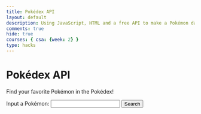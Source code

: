 ```yaml
---
title: Pokédex API
layout: default
description: Using JavaScript, HTML and a free API to make a Pokémon database.
comments: true
hide: true
courses: { csa: {week: 2} }
type: hacks
---
```


# Pokédex API

Find your favorite Pokémon in the Pokédex!

Input a Pokémon: <input id="search_box" type="text" width="100"> <button id="search_button" onclick="fetchData()">Search</button>

<div id="loading" style="display:none;"></div>
<div id="big_container" style="display:none;">
    <div id="base_data" class="info_container">
        <div id="images" class="info_container">
            <div id="image_n" class="poke_image">
                <!--NORMAL IMAGE HERE-->
            </div>
            <div id="image_s" class="poke_image">
                <!--SHINY IMAGE HERE-->
            </div>
        </div>
        <div id="basic_info" style="width:340px;border: 2px solid white; margin: 5px; line-height: 0.8; text-align: center;">
            <h3 id="poke_name_header"><!--POKEMON NAME HERE--></h3>
            <h4 id="species_box"></h4>
            <div id="typing_box" style="display: flex; justify-content:center;"></div>
            <div id="evolution_box"></div>
            <div id="pokedex_entry_box" style="margin: 5px;">
                <!--POKEDEX ENTRY HERE-->
            </div>
            <button id="new_entry_button" onclick="generateEntry()" style="margin-bottom: 5px;">Generate New Entry</button>
        </div>
    </div>
    <div id="stats_data" class="info_container" width="600" style="display:block;">
        <h4 id="stats_header" style="text-align: center;">BASE STATS</h4>
        <div id="base_stats_bars" style="display: block; margin: 5px;">
            <div id="hp" class="stat_box"></div>
            <div id="attack" class="stat_box"></div>
            <div id="defense" class="stat_box"></div>
            <div id="special-attack" class="stat_box"></div>
            <div id="special-defense" class="stat_box"></div>
            <div id="speed" class="stat_box"></div>
        </div>
    </div>
</div>

<style>
    #big_container {
        width: 600px;
        border: 2px solid white;
    }

    .info_container {
        display: flex;
        justify-content: space-around;
        border: 2px solid white;
        margin: 5px;
    }

    .poke_image {
        margin: 5px;
        width: 100px;
        text-align: center;
    }

    .type {
        border: 1px solid #333;
        padding: 2px;
        margin: 2px;
        border-radius: 5px;
        color: #fff;
        font-size: 14px;
        text-align: center;
        text-shadow: 2px 2px 4px rgba(0, 0, 0, 0.5);
    }

    .stat_box {
        text-align: center;
        text-shadow: 2px 2px 4px rgba(0, 0, 0, 1);
        border: 1px solid black;
        white-space: nowrap;
    }
</style>

<script>
    // disable flowers
    flowerDisable = true;

    // pokemon name input
    const pokeSearch = document.getElementById("search_box");

    // colors for typings
    const typeColors = {
        "normal": "#A8A77A",
        "fire": "#EE8130",
        "water": "#6390F0",
        "electric": "#F7D02C",
        "grass": "#7AC74C",
        "ice": "#96D9D6",
        "fighting": "#C22E28",
        "poison": "#A33EA1",
        "ground": "#E2BF65",
        "flying": "#A98FF3",
        "psychic": "#F95587",
        "bug": "#A6B91A",
        "rock": "#B6A136",
        "ghost": "#735797",
        "steel": "#B7B7CE",
        "dragon": "#6F35FC",
        "dark": "#705746",
        "fairy": "#D685AD"
    };

    const statConversion = {
        "hp": "HP",
        "attack":"Att",
        "defense":"Def",
        "special-attack":"SpA",
        "special-defense":"SpD",
        "speed":"Spe"
    };

    // establishing global variables
    const loadingBox = document.getElementById("loading");
    var movesArray = [];
    var defaultData = [];
    var speciesData = [];
    var evolutionData = [];

    // function to fetch data based on user input
    function fetchData() {
        // don't show big container yet
        document.getElementById("big_container").style.display = "none";
        loadingBox.style.display = "block";
        loadingBox.innerHTML = "Loading...";

        // prepare fetch options
        var url = "https://pokeapi.co/api/v2/pokemon/" + pokeSearch.value.toLowerCase();
        var options = {
            method: 'GET',
            mode: 'cors',
            cache: 'default',
            credentials: 'omit',
            headers: {
                'Content-Type': 'application/json'
            },
        };

        // fetch the API
        fetch(url, options)
            .then(response => {
                // check for response errors
                if (response.status !== 200) {
                    var errorMsg = 'Database response error: ' + response.status;
                    console.log(errorMsg);
                    loadingBox.innerHTML = "Your Pokémon couldn't be found! Make sure you've spelled its name right.";
                }
                // valid response will have JSON data
                response.json().then(data => {
                    console.log(data);
                    defaultData = data;
                    fetch(defaultData["species"]["url"], options).then(response => {
                        response.json().then(data => {
                            console.log(data);
                            speciesData = data;
                            fetch(speciesData["evolution_chain"]["url"], options).then(response => {
                                response.json().then(data => {
                                    console.log(data);
                                    evolutionData = data;

                                    // image boxes
                                    var pokeImgN = document.createElement("img"); // normal image
                                    var pokeImgS = document.createElement("img"); // shiny image
                                    pokeImgN.src = defaultData["sprites"]["front_default"]; // normal image source
                                    pokeImgS.src = defaultData["sprites"]["front_shiny"]; // shiny image source
                                    document.getElementById("image_n").innerHTML = "<figcaption>Normal Sprite</figcaption>";
                                    document.getElementById("image_s").innerHTML = "<figcaption>Shiny Sprite</figcaption>";
                                    document.getElementById("image_n").appendChild(pokeImgN);
                                    document.getElementById("image_s").appendChild(pokeImgS);

                                    // basic data box
                                    var pokeName = defaultData["name"]; // lowercase name of pokemon
                                    var pokeId = defaultData["id"]; // pokedex id number
                                    for (entry of speciesData["genera"]) {
                                        if (entry["language"]["name"] == "en") {
                                            var pokeSpecies = entry["genus"];
                                            break;
                                        }
                                    }
                                    var pokeTypes = []; // types data
                                    for (type of defaultData["types"]) {
                                        pokeTypes.push(type["type"]["name"]);
                                    }
                                    document.getElementById("typing_box").innerHTML = "";
                                    for (type of pokeTypes) {
                                        var typeIcon = document.createElement("div");
                                        typeIcon.setAttribute("class", "type");
                                        typeIcon.style.backgroundColor = typeColors[type];
                                        typeIcon.innerHTML = type.charAt(0).toUpperCase() + type.slice(1);
                                        document.getElementById("typing_box").appendChild(typeIcon);
                                    }
                                    document.getElementById("poke_name_header").innerHTML = pokeName.toUpperCase() + " (#" + pokeId.toString() + ")";
                                    document.getElementById("species_box").innerHTML = pokeSpecies;
                                    if (speciesData["evolves_from_species"]) {
                                        var evolvesFrom = "The evolved form of " + speciesData["evolves_from_species"]["name"].charAt(0).toUpperCase() + speciesData["evolves_from_species"]["name"].slice(1) + ".";
                                    } else {
                                        var evolvesFrom = "Unevolved Pokémon.";
                                    }
                                    document.getElementById("evolution_box").innerHTML = evolvesFrom;
                                    generateEntry();

                                    // stats box
                                    for (stat of defaultData["stats"]) {
                                        var statContainer = document.getElementById(stat["stat"]["name"]);
                                        statContainer.style.width = String(stat["base_stat"] * 2) + "px";
                                        statContainer.style.backgroundColor = valueToColor(stat["base_stat"]);
                                        statContainer.innerHTML = statConversion[stat["stat"]["name"]] + ": " + String(stat["base_stat"]);
                                    }
                                    loadingBox.style.display = "none";
                                    loadingBox.innerHTML = "";
                                    document.getElementById("big_container").style.display = "block";
                                })
                            })
                        })
                    })
                })
            })
            .catch(err => {
                console.error(err);
                loadingBox.innerHTML = "Your Pokémon couldn't be found! Make sure you've spelled its name right.";
            });
    }

    function generateEntry() {
        var selecting = true;
        while (selecting) {
            var chosenEntry = speciesData["flavor_text_entries"][Math.floor(Math.random() * speciesData["flavor_text_entries"].length)];
            if (chosenEntry["language"]["name"] == "en") {
                selecting = false;
            }
        }
        var entryText = chosenEntry["flavor_text"].replace(/\n/g, ' ');
        console.log(entryText);
        document.getElementById("pokedex_entry_box").innerHTML = entryText;
    }
    // fetchData();

    function valueToColor(value) {
        // Map the value to a hue between 0 (green) and 120 (red) degrees
        const hue = (value / 140) * 120;
        
        // Convert HSV to RGB
        const saturation = 100; // You can adjust this value as needed
        const lightness = 50;  // You can adjust this value as needed

        const c = (1 - Math.abs((2 * lightness) - 100) / 100) * saturation / 100;
        const x = c * (1 - Math.abs((hue / 60) % 2 - 1));
        const m = lightness / 100 - c / 2;

        let r, g, b;
        if (0 <= hue && hue < 60) {
            r = c;
            g = x;
            b = 0;
        } else if (60 <= hue && hue < 120) {
            r = x;
            g = c;
            b = 0;
        } else {
            r = 0;
            g = x;
            b = c;
        }

        r = Math.round((r + m) * 255);
        g = Math.round((g + m) * 255);
        b = Math.round((b + m) * 255);

        return `rgb(${r}, ${g}, ${b})`;
    }
</script>